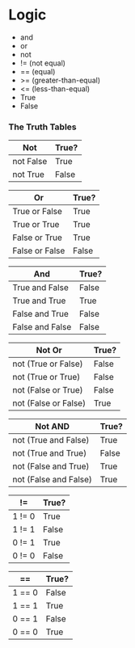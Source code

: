 # Logic

* and
* or
* not
* != (not equal)
* == (equal)
* \>= (greater-than-equal)
* <= (less-than-equal)
* True
* False

### The Truth Tables

| Not | True? |
| -- | -- |
| not False | True |
| not True | False |

| Or | True? |
| -- | -- |
| True or False | True |
| True or True | True |
| False or True | True |
| False or False | False |

| And | True? |
| -- | -- |
| True and False | False |
| True and True | True |
| False and True | False |
| False and False | False |

| Not Or | True? |
| -- | -- |
| not (True or False) | False |
| not (True or True) | False |
| not (False or True) | False |
| not (False or False) | True |

| Not AND | True? |
| -- | -- |
| not (True and False) | True |
| not (True and True) | False |
| not (False and True) | True |
| not (False and False) | True |

| != | True? |
| -- | -- |
| 1 != 0 | True |
| 1 != 1 | False |
| 0 != 1 | True |
| 0 != 0 | False |

| == | True? |
| -- | -- |
| 1 == 0 | False |
| 1 == 1 | True |
| 0 == 1 | False |
| 0 == 0 | True |
